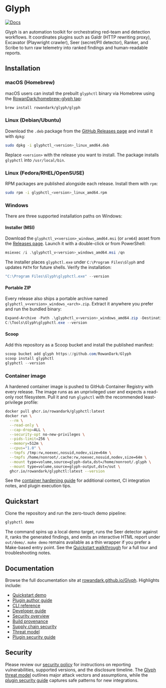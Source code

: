 # Glyph

[![Docs](https://img.shields.io/badge/docs-material-blue)](https://rowandark.github.io/Glyph/)

Glyph is an automation toolkit for orchestrating red-team and detection workflows.
It coordinates plugins such as Galdr (HTTP rewriting proxy), Excavator (Playwright
crawler), Seer (secret/PII detector), Ranker, and Scribe to turn raw telemetry into
ranked findings and human-readable reports.

## Installation

### macOS (Homebrew)

macOS users can install the prebuilt `glyphctl` binary via Homebrew using the
[RowanDark/homebrew-glyph tap](https://github.com/RowanDark/homebrew-glyph):

```bash
brew install rowandark/glyph/glyph
```

### Linux (Debian/Ubuntu)

Download the `.deb` package from the
[GitHub Releases page](https://github.com/RowanDark/Glyph/releases) and install
it with `dpkg`:

```bash
sudo dpkg -i glyphctl_<version>_linux_amd64.deb
```

Replace `<version>` with the release you want to install. The package installs
`glyphctl` into `/usr/local/bin`.

### Linux (Fedora/RHEL/OpenSUSE)

RPM packages are published alongside each release. Install them with `rpm`:

```bash
sudo rpm -i glyphctl_<version>_linux_amd64.rpm
```

### Windows

There are three supported installation paths on Windows:

#### Installer (MSI)

Download the `glyphctl_v<version>_windows_amd64.msi` (or `arm64`) asset from the
[Releases page](https://github.com/RowanDark/Glyph/releases). Launch it with a
double-click or from PowerShell:

```powershell
msiexec /i .\glyphctl_v<version>_windows_amd64.msi /qn
```

The installer places `glyphctl.exe` under `C:\Program Files\Glyph` and updates
`PATH` for future shells. Verify the installation:

```powershell
"C:\Program Files\Glyph\glyphctl.exe" --version
```

#### Portable ZIP

Every release also ships a portable archive named
`glyphctl_v<version>_windows_<arch>.zip`. Extract it anywhere you prefer and run
the bundled binary:

```powershell
Expand-Archive -Path .\glyphctl_v<version>_windows_amd64.zip -DestinationPath C:\Tools\Glyph
C:\Tools\Glyph\glyphctl.exe --version
```

#### Scoop

Add this repository as a Scoop bucket and install the published manifest:

```powershell
scoop bucket add glyph https://github.com/RowanDark/Glyph
scoop install glyphctl
glyphctl --version
```

### Container image

A hardened container image is pushed to GitHub Container Registry with every
release. The image runs as an unprivileged user and expects a read-only root
filesystem. Pull it and run `glyphctl` with the recommended least-privilege
profile:

```bash
docker pull ghcr.io/rowandark/glyphctl:latest
docker run \
  --rm \
  --read-only \
  --cap-drop=ALL \
  --security-opt no-new-privileges \
  --pids-limit=256 \
  --memory=512m \
  --cpus="1.0" \
  --tmpfs /tmp:rw,noexec,nosuid,nodev,size=64m \
  --tmpfs /home/nonroot/.cache:rw,noexec,nosuid,nodev,size=64m \
  --mount type=volume,source=glyph-data,dst=/home/nonroot/.glyph \
  --mount type=volume,source=glyph-output,dst=/out \
  ghcr.io/rowandark/glyphctl:latest --version
```

See the [container hardening guide](docs/security/container.md) for additional
context, CI integration notes, and plugin execution tips.

## Quickstart

Clone the repository and run the zero-touch demo pipeline:

```bash
glyphctl demo
```

The command spins up a local demo target, runs the Seer detector against it, ranks
the generated findings, and emits an interactive HTML report under `out/demo/`.
`make demo` remains available as a thin wrapper if you prefer a Make-based entry
point. See the [Quickstart walkthrough](https://rowandark.github.io/Glyph/quickstart/)
for a full tour and troubleshooting notes.

## Documentation

Browse the full documentation site at [rowandark.github.io/Glyph](https://rowandark.github.io/Glyph/).
Highlights include:

* [Quickstart demo](https://rowandark.github.io/Glyph/quickstart/)
* [Plugin author guide](https://rowandark.github.io/Glyph/plugins/)
* [CLI reference](https://rowandark.github.io/Glyph/cli/)
* [Developer guide](https://rowandark.github.io/Glyph/dev-guide/)
* [Security overview](https://rowandark.github.io/Glyph/security/)
* [Build provenance](https://rowandark.github.io/Glyph/security/provenance/)
* [Supply chain security](https://rowandark.github.io/Glyph/security/supply-chain/)
* [Threat model](https://rowandark.github.io/Glyph/security/threat-model/)
* [Plugin security guide](PLUGIN_GUIDE.md)

## Security

Please review our [security policy](SECURITY.md) for instructions on reporting
vulnerabilities, supported versions, and the disclosure timeline. The
[Glyph threat model](THREAT_MODEL.md) outlines major attack vectors and
assumptions, while the [plugin security guide](PLUGIN_GUIDE.md) captures safe
patterns for new integrations.

